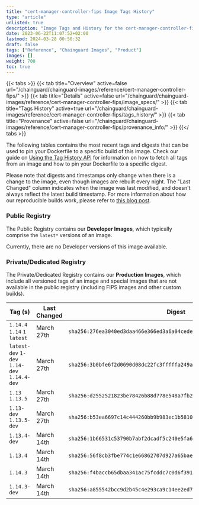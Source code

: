 ```yaml
---
title: "cert-manager-controller-fips Image Tags History"
type: "article"
unlisted: true
description: "Image Tags and History for the cert-manager-controller-fips Chainguard Image"
date: 2023-06-22T11:07:52+02:00
lastmod: 2024-03-28 00:50:32
draft: false
tags: ["Reference", "Chainguard Images", "Product"]
images: []
weight: 700
toc: true
---
```


{{< tabs >}}
{{< tab title="Overview" active=false url="/chainguard/chainguard-images/reference/cert-manager-controller-fips/" >}}
{{< tab title="Details" active=false url="/chainguard/chainguard-images/reference/cert-manager-controller-fips/image_specs/" >}}
{{< tab title="Tags History" active=true url="/chainguard/chainguard-images/reference/cert-manager-controller-fips/tags_history/" >}}
{{< tab title="Provenance" active=false url="/chainguard/chainguard-images/reference/cert-manager-controller-fips/provenance_info/" >}}
{{</ tabs >}}

The following tables contains the most recent tags and digests that can be used to pin your Dockerfile to a specific build of this image. Check our guide on [Using the Tag History API](/chainguard/chainguard-images/using-the-tag-history-api/) for information on how to fetch all tags from an image and how to pin your Dockerfile to a specific digest.

Please note that digests and timestamps only change when there is a change to the image, even though images are rebuilt every night. The "Last Changed" column indicates when the image was last modified, and doesn't always reflect the latest build timestamp. For more information about how our reproducible builds work, please refer to [this blog post](https://www.chainguard.dev/unchained/reproducing-chainguards-reproducible-image-builds).

### Public Registry
The Public Registry contains our **Developer Images**, which typically comprise the `latest*` versions of an image.

Currently, there are no Developer versions of this image available.

### Private/Dedicated Registry
The Private/Dedicated Registry contains our **Production Images**, which include all versioned tags of an image and special images that are not available in the public registry (including FIPS images and other custom builds).

| Tag (s)                                       | Last Changed | Digest                                                                    |
|-----------------------------------------------|--------------|---------------------------------------------------------------------------|
|  `1.14.4` `1.14` `1` `latest`                 | March 27th   | `sha256:276ea3040ed3daa466e366ed3a6a04cede8ed1cd4b1f6a5cfcef38b3f4b1594f` |
|  `latest-dev` `1-dev` `1.14-dev` `1.14.4-dev` | March 27th   | `sha256:3b0bfe6f2d0690d08dc22fc3fffffa249a9a6b4f88bc88cd0e5c5ed77360817f` |
|  `1.13` `1.13.5`                              | March 27th   | `sha256:d2552521823be78426b88d778e548a7fb2fa9b88b9f43e6c85aa34b198bfead7` |
|  `1.13-dev` `1.13.5-dev`                      | March 27th   | `sha256:b53ea6697c14c444260bb9b983ec1b5810fe1943195f8aa97f2b721015be49b4` |
|  `1.13.4-dev`                                 | March 14th   | `sha256:1b66531c53790b7abf2dcadf5c240e5fa6f72bf07db6e578e80574d3ce5e068b` |
|  `1.13.4`                                     | March 14th   | `sha256:56f8cb3fbe774c1e66862707d927a65bae1138f07ec94f5399e4d156250ba431` |
|  `1.14.3`                                     | March 14th   | `sha256:f4baccb65dbaa341ac75fcddc7c0d6f391f250490c31f490da0df824936dbb6d` |
|  `1.14.3-dev`                                 | March 14th   | `sha256:a855542bcc9d2b45c4e293ca9c14ee2ed70ba752860adc808d822d89610e2714` |

